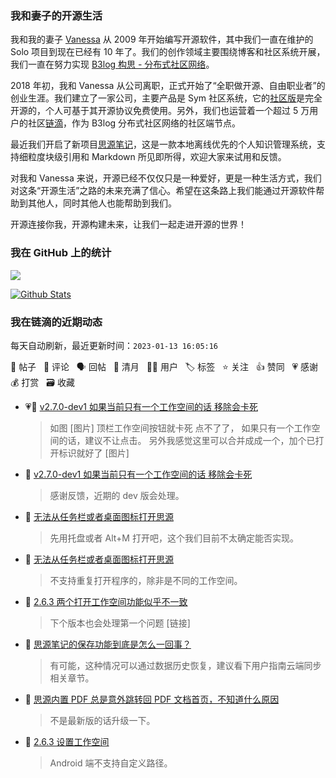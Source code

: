 ### 我和妻子的开源生活

我和我的妻子 [Vanessa](https://github.com/Vanessa219) 从 2009 年开始编写开源软件，其中我们一直在维护的 Solo 项目到现在已经有 10 年了。我们的创作领域主要围绕博客和社区系统开展，我们一直在努力实现 [B3log 构思 - 分布式社区网络](https://ld246.com/article/1546941897596)。

2018 年初，我和 Vanessa 从公司离职，正式开始了“全职做开源、自由职业者”的创业生涯。我们建立了一家公司，主要产品是 Sym 社区系统，它的[社区版](https://github.com/88250/symphony)是完全开源的，个人可基于其开源协议免费使用。另外，我们也运营着一个超过 5 万用户的社区[链滴](https://ld246.com)，作为 B3log 分布式社区网络的社区端节点。

最近我们开启了新项目[思源笔记](https://github.com/siyuan-note/siyuan)，这是一款本地离线优先的个人知识管理系统，支持细粒度块级引用和 Markdown 所见即所得，欢迎大家来试用和反馈。

对我和 Vanessa 来说，开源已经不仅仅只是一种爱好，更是一种生活方式，我们对这条“开源生活”之路的未来充满了信心。希望在这条路上我们能通过开源软件帮助到其他人，同时其他人也能帮助到我们。

开源连接你我，开源构建未来，让我们一起走进开源的世界！

### 我在 GitHub 上的统计

<a title="Hits" target="_blank" href="https://github.com/88250/88250"><img src="https://hits.b3log.org/88250/88250.svg"></a>

[![Github Stats](https://github-readme-stats.vercel.app/api?username=88250&theme=tokyonight&show_icons=true)](https://github.com/88250)

<!--events start -->

### 我在链滴的近期动态

每天自动刷新，最近更新时间：`2023-01-13 16:05:16`

📝 帖子 &nbsp; 💬 评论 &nbsp; 🗣 回帖 &nbsp; 🌙 清月 &nbsp; 👨‍💻 用户 &nbsp; 🏷️ 标签 &nbsp; ⭐️ 关注 &nbsp; 👍 赞同 &nbsp; 💗 感谢 &nbsp; 💰 打赏 &nbsp; 🗃 收藏

* 💗📝 [v2.7.0-dev1 如果当前只有一个工作空间的话 移除会卡死](https://ld246.com/article/1673574135292)

  > 如图 [图片] 顶栏工作空间按钮就卡死 点不了了， 如果只有一个工作空间的话，建议不让点击。 另外我感觉这里可以合并成成一个，加个已打开标识就好了 [图片]
* 💬 [v2.7.0-dev1 如果当前只有一个工作空间的话 移除会卡死](https://ld246.com/article/1673574135292/comment/1673595336288#comments)

  > 感谢反馈，近期的 dev 版会处理。
* 💬 [无法从任务栏或者桌面图标打开思源](https://ld246.com/article/1673592726762/comment/1673595248549#comments)

  > 先用托盘或者 Alt+M 打开吧，这个我们目前不太确定能否实现。
* 💬 [无法从任务栏或者桌面图标打开思源](https://ld246.com/article/1673592726762/comment/1673594249583#comments)

  > 不支持重复打开程序的，除非是不同的工作空间。
* 💬 [2.6.3 两个打开工作空间功能似乎不一致](https://ld246.com/article/1673418371835/comment/1673593802347#comments)

  > 下个版本也会处理第一个问题 [链接]
* 💬 [思源笔记的保存功能到底是怎么一回事？](https://ld246.com/article/1673523766896/comment/1673592862512#comments)

  > 有可能，这种情况可以通过数据历史恢复，建议看下用户指南云端同步相关章节。
* 💬 [思源内置 PDF 总是意外跳转回 PDF 文档首页，不知道什么原因](https://ld246.com/article/1673579681046/comment/1673579757187#comments)

  > 不是最新版的话升级一下。
* 💬 [2.6.3 设置工作空间](https://ld246.com/article/1673442180050/comment/1673579720375#comments)

  > Android 端不支持自定义路径。


<!--events end -->
